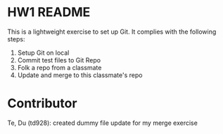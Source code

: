 # HW1 README

This is a lightweight exercise to set up Git. It complies with the following steps:
1. Setup Git on local
2. Commit test files to Git Repo 
3. Folk a repo from a classmate
4. Update and merge to this classmate's repo

# Contributor
Te, Du (td928): created dummy file update for my merge exercise

